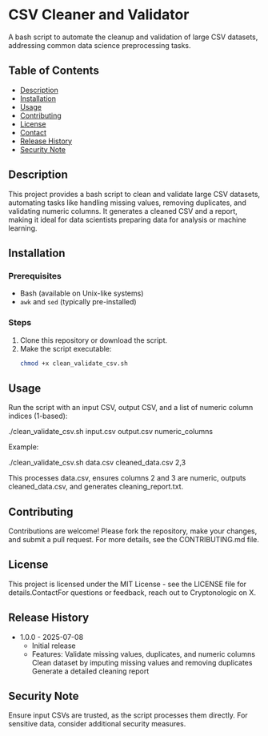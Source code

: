 # CSV Cleaner and Validator

A bash script to automate the cleanup and validation of large CSV datasets, addressing common data science preprocessing tasks.

## Table of Contents

- [Description](#description)
- [Installation](#installation)
- [Usage](#usage)
- [Contributing](#contributing)
- [License](#license)
- [Contact](#contact)
- [Release History](#release-history)
- [Security Note](#security-note)

## Description

This project provides a bash script to clean and validate large CSV datasets, automating tasks like handling missing values, removing duplicates, and validating numeric columns. It generates a cleaned CSV and a report, making it ideal for data scientists preparing data for analysis or machine learning.

## Installation

### Prerequisites

- Bash (available on Unix-like systems)
- `awk` and `sed` (typically pre-installed)

### Steps

1. Clone this repository or download the script.
2. Make the script executable:
   ```bash
   chmod +x clean_validate_csv.sh

## Usage
Run the script with an input CSV, output CSV, and a list of numeric column indices (1-based):

./clean_validate_csv.sh input.csv output.csv numeric_columns

Example:

./clean_validate_csv.sh data.csv cleaned_data.csv 2,3

This processes data.csv, ensures columns 2 and 3 are numeric, outputs cleaned_data.csv, and generates cleaning_report.txt.

## Contributing
Contributions are welcome! Please fork the repository, make your changes, and submit a pull request. For more details, see the CONTRIBUTING.md file.

## License
This project is licensed under the MIT License - see the LICENSE file for details.ContactFor questions or feedback, reach out to Cryptonologic on X.

## Release History
 - 1.0.0 - 2025-07-08
    * Initial release
    *  Features:
       Validate missing values, duplicates, and numeric columns
       Clean dataset by imputing missing values and removing duplicates
       Generate a detailed cleaning report

## Security Note
Ensure input CSVs are trusted, as the script processes them directly. For sensitive data, consider additional security measures.

